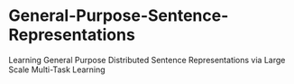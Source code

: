 # General-Purpose-Sentence-Representations
Learning General Purpose Distributed Sentence Representations via Large Scale Multi-Task Learning
